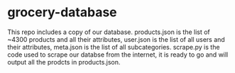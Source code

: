 # grocery-database
This repo includes a copy of our database. products.json is the list of ~4300 products and all their attributes, user.json is the list of all users and their attributes, meta.json is the list of all subcategories. scrape.py is the code used to scrape our databse from the internet, it is ready to go and will output all the prodcts in products.json.
